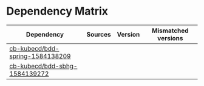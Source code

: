 # Dependency Matrix

Dependency | Sources | Version | Mismatched versions
---------- | ------- | ------- | -------------------
[cb-kubecd/bdd-spring-1584138209](https://github.com/cb-kubecd/bdd-spring-1584138209.git) |  | []() | 
[cb-kubecd/bdd-sbhg-1584139272](https://github.com/cb-kubecd/bdd-sbhg-1584139272.git) |  | []() | 
